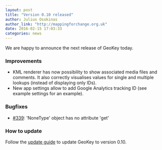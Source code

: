 ```yaml
---
layout: post
title: "Version 0.10 released"
author: Julius Osokinas
author_link: "http://mappingforchange.org.uk"
date: 2016-02-15 17:03:33
categories: news
---
```


We are happy to announce the next release of GeoKey today.

### Improvements

- KML renderer has now possibility to show associated media files and comments. It also correctly visualises values for single and multiple lookups (instead of displaying only IDs).
- New app settings allow to add Google Analytics tracking ID (see example settings for an example).

### Bugfixes

- [#339](https://github.com/ExCiteS/geokey/issues/339): 'NoneType' object has no attribute 'get' 

### How to update

Follow the [update guide](/help/how-to-update.html) to update GeoKey to version 0.10.
